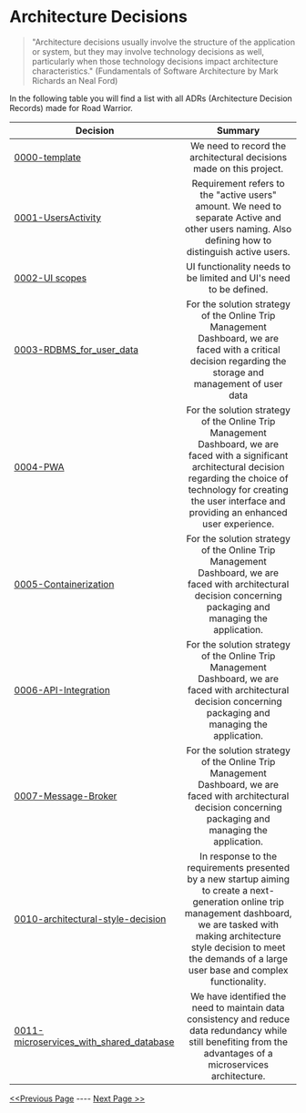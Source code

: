# Architecture Decisions

> "Architecture decisions usually involve the structure of the application or system, but they may involve technology decisions as well, particularly when those technology decisions impact architecture characteristics." (Fundamentals of Software Architecture by Mark Richards an Neal Ford)

In the following table you will find a list with all ADRs (Architecture Decision Records) made for Road Warrior.

| Decision                                                                          |                                                                                                                          Summary                                                                                                                          | 
|-----------------------------------------------------------------------------------|:---------------------------------------------------------------------------------------------------------------------------------------------------------------------------------------------------------------------------------------------------------:|
| [0000-template](../ADRs/0000-template.md)                                         |                                                                                            We need to record the architectural decisions made on this project.                                                                                            |
| [0001-UsersActivity](../ADRs/0001-UsersActivity_state.md)                         |                                                    Requirement refers to the "active users" amount. We need to separate Active and other users naming. Also defining how to distinguish active users.                                                     |
| [0002-UI scopes](../ADRs/0002-UI_scopes.md)                                       |                                                                                             UI functionality needs to be limited and UI's need to be defined.                                                                                             |
| [0003-RDBMS_for_user_data](../ADRs/0003-RDBMS_for_user_data.md)                   |                                                For the solution strategy of the Online Trip Management Dashboard, we are faced with a critical decision regarding the storage and management of user data                                                 |
| [0004-PWA](../ADRs/0004-PWA.md)                                                   |          For the solution strategy of the Online Trip Management Dashboard, we are faced with a significant architectural decision regarding the choice of technology for creating the user interface and providing an enhanced user experience.          |
| [0005-Containerization](../ADRs/0005-Containerization.md)                         |                                                                                            For the solution strategy of the Online Trip Management Dashboard, we are faced with architectural decision concerning packaging and managing the application.                                                                                           |
| [0006-API-Integration](../ADRs/0006-API-Integration.md)                           |                                                                                            For the solution strategy of the Online Trip Management Dashboard, we are faced with architectural decision concerning packaging and managing the application.                                                                                           |
| [0007-Message-Broker](../ADRs/0007-Message-Broker.md)                            |                                                                                            For the solution strategy of the Online Trip Management Dashboard, we are faced with architectural decision concerning packaging and managing the application.                                                                                           |
| [0010-architectural-style-decision](../ADRs/0010-architectural-style-decision.md) | In response to the requirements presented by a new startup aiming to create a next-generation online trip management dashboard, we are tasked with making architecture style decision to meet the demands of a large user base and complex functionality. |
| [0011-microservices_with_shared_database](../ADRs/0011-microservices_with_shared_database.md) | We have identified the need to maintain data consistency and reduce data redundancy while still benefiting from the advantages of a microservices architecture. |


[<<Previous Page](./05_Architectural_Quanta.md) ---- [Next Page >>](./07_Architectural_Characteristics.md)
